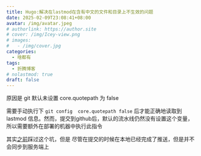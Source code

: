 ```yaml
---
title: Hugo:解决在lastmod在含有中文的文件和目录上不生效的问题
date: 2025-02-09T23:08:41+08:00
avatar: /img/avatar.jpeg
# authorlink: https://author.site
# cover: /img/Icey-view.png
# images:
#   - /img/cover.jpg
categories:
  - 啥都有
tags:
  - 折腾博客
# nolastmod: true
draft: false
---
```


原因是 git 默认未设置 core.quotepath 为 false

<!--more-->


需要手动执行下 `git config  core.quotepath false` 后才能正确地读取到 lastmod 信息。然而，提交到github后，默认的流水线仍然没有设置这个变量，所以需要额外在部署的机器中执行此指令

其实[之前](https://blog.shenmo.tech/post/%E8%A7%A3%E5%86%B3hugo%E6%97%A0%E6%B3%95%E4%BD%BF%E7%94%A8git%E6%8F%90%E4%BA%A4%E6%97%B6%E9%97%B4%E4%BD%9C%E4%B8%BA%E6%9B%B4%E6%96%B0%E6%97%B6%E9%97%B4/)踩过这个坑，但是 尽管在提交的时候在本地已经完成了推送，但是并不会同步到服务端上

